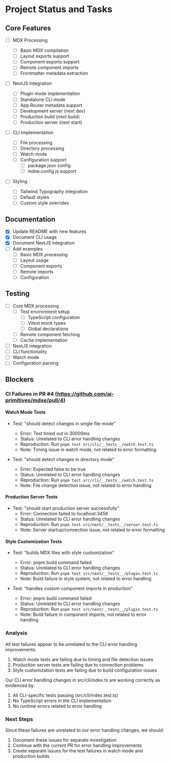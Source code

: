 # Project Status and Tasks

## Core Features

- [ ] MDX Processing

  - [ ] Basic MDX compilation
  - [ ] Layout exports support
  - [ ] Component exports support
  - [ ] Remote component imports
  - [ ] Frontmatter metadata extraction

- [ ] NextJS Integration

  - [ ] Plugin mode implementation
  - [ ] Standalone CLI mode
  - [ ] App Router metadata support
  - [ ] Development server (next dev)
  - [ ] Production build (next build)
  - [ ] Production server (next start)

- [ ] CLI Implementation

  - [ ] File processing
  - [ ] Directory processing
  - [ ] Watch mode
  - [ ] Configuration support
    - [ ] package.json config
    - [ ] mdxe.config.js support

- [ ] Styling
  - [ ] Tailwind Typography integration
  - [ ] Default styles
  - [ ] Custom style overrides

## Documentation

- [x] Update README with new features
- [x] Document CLI usage
- [x] Document NextJS integration
- [ ] Add examples
  - [ ] Basic MDX processing
  - [ ] Layout usage
  - [ ] Component exports
  - [ ] Remote imports
  - [ ] Configuration

## Testing

- [ ] Core MDX processing
  - [ ] Test environment setup
    - [ ] TypeScript configuration
    - [ ] Vitest mock types
    - [ ] Global declarations
  - [ ] Remote component fetching
  - [ ] Cache implementation
- [ ] NextJS integration
- [ ] CLI functionality
- [ ] Watch mode
- [ ] Configuration parsing

## Blockers

### CI Failures in PR #4 (https://github.com/ai-primitives/mdxe/pull/4)

#### Watch Mode Tests
- Test: "should detect changes in single file mode"
  - Error: Test timed out in 30000ms
  - Status: Unrelated to CLI error handling changes
  - Reproduction: Run `pnpm test src/cli/__tests__/watch.test.ts`
  - Note: Timing issue in watch mode, not related to error formatting

- Test: "should detect changes in directory mode"
  - Error: Expected false to be true
  - Status: Unrelated to CLI error handling changes
  - Reproduction: Run `pnpm test src/cli/__tests__/watch.test.ts`
  - Note: File change detection issue, not related to error handling

#### Production Server Tests
- Test: "should start production server successfully"
  - Error: Connection failed to localhost:3456
  - Status: Unrelated to CLI error handling changes
  - Reproduction: Run `pnpm test src/next/__tests__/server.test.ts`
  - Note: Server startup/connection issue, not related to error formatting

#### Style Customization Tests
- Test: "builds MDX files with style customization"
  - Error: pnpm build command failed
  - Status: Unrelated to CLI error handling changes
  - Reproduction: Run `pnpm test src/next/__tests__/plugin.test.ts`
  - Note: Build failure in style system, not related to error handling

- Test: "handles custom component imports in production"
  - Error: pnpm build command failed
  - Status: Unrelated to CLI error handling changes
  - Reproduction: Run `pnpm test src/next/__tests__/plugin.test.ts`
  - Note: Build failure in component imports, not related to error handling

### Analysis
All test failures appear to be unrelated to the CLI error handling improvements:
1. Watch mode tests are failing due to timing and file detection issues
2. Production server tests are failing due to connection problems
3. Style customization tests are failing due to build configuration issues

Our CLI error handling changes in src/cli/index.ts are working correctly as evidenced by:
1. All CLI-specific tests passing (src/cli/index.test.ts)
2. No TypeScript errors in the CLI implementation
3. No runtime errors related to error handling

### Next Steps
Since these failures are unrelated to our error handling changes, we should:
1. Document these issues for separate investigation
2. Continue with the current PR for error handling improvements
3. Create separate issues for the test failures in watch mode and production builds
